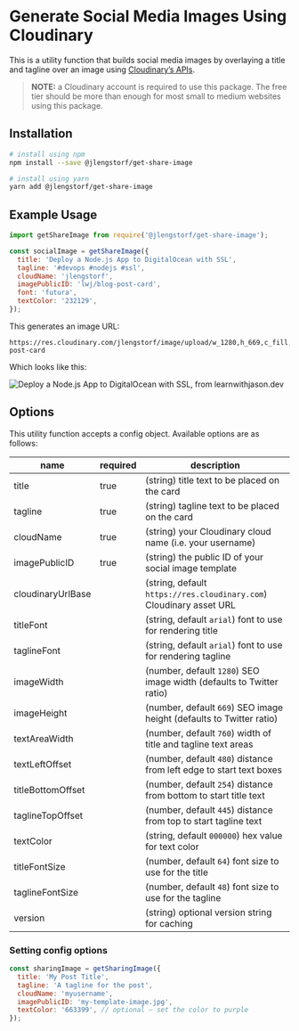 # Generate Social Media Images Using Cloudinary

This is a utility function that builds social media images by overlaying a title and tagline over an image using [Cloudinary’s APIs](https://cloudinary.com/documentation/image_transformations#adding_text_captions).

> **NOTE:** a Cloudinary account is required to use this package. The free tier should be more than enough for most small to medium websites using this package.

## Installation

```bash
# install using npm
npm install --save @jlengstorf/get-share-image

# install using yarn
yarn add @jlengstorf/get-share-image
```

## Example Usage

```js
import getShareImage from require('@jlengstorf/get-share-image');

const socialImage = getShareImage({
  title: 'Deploy a Node.js App to DigitalOcean with SSL',
  tagline: '#devops #nodejs #ssl',
  cloudName: 'jlengstorf',
  imagePublicID: 'lwj/blog-post-card',
  font: 'futura',
  textColor: '232129',
});
```

This generates an image URL:

```text
https://res.cloudinary.com/jlengstorf/image/upload/w_1280,h_669,c_fill,q_auto,f_auto/w_760,c_fit,co_rgb:232129,g_south_west,x_480,y_254,l_text:futura_64:Deploy%20a%20Node.js%20App%20to%20DigitalOcean%20with%20SSL/w_760,c_fit,co_rgb:232129,g_north_west,x_480,y_445,l_text:futura_48:%23devops%20%23nodejs%20%23ssl/lwj/blog-post-card
```

Which looks like this:

![Deploy a Node.js App to DigitalOcean with SSL, from learnwithjason.dev](https://res.cloudinary.com/jlengstorf/image/upload/w_1280,h_669,c_fill,q_auto,f_auto/w_760,c_fit,co_rgb:232129,g_south_west,x_480,y_254,l_text:futura_64:Deploy%20a%20Node.js%20App%20to%20DigitalOcean%20with%20SSL/w_760,c_fit,co_rgb:232129,g_north_west,x_480,y_445,l_text:futura_48:%23devops%20%23nodejs%20%23ssl/lwj/blog-post-card)

## Options

This utility function accepts a config object. Available options are as follows:

| name              | required | description                                                          |
| ----------------- | -------- | -------------------------------------------------------------------- |
| title             | true     | (string) title text to be placed on the card                         |
| tagline           | true     | (string) tagline text to be placed on the card                       |
| cloudName         | true     | (string) your Cloudinary cloud name (i.e. your username)             |
| imagePublicID     | true     | (string) the public ID of your social image template                 |
| cloudinaryUrlBase |          | (string, default `https://res.cloudinary.com`) Cloudinary asset URL  |
| titleFont         |          | (string, default `arial`) font to use for rendering title            |
| taglineFont       |          | (string, default `arial`) font to use for rendering tagline          |
| imageWidth        |          | (number, default `1280`) SEO image width (defaults to Twitter ratio) |
| imageHeight       |          | (number, default `669`) SEO image height (defaults to Twitter ratio) |
| textAreaWidth     |          | (number, default `760`) width of title and tagline text areas        |
| textLeftOffset    |          | (number, default `480`) distance from left edge to start text boxes  |
| titleBottomOffset |          | (number, default `254`) distance from bottom to start title text     |
| taglineTopOffset  |          | (number, default `445`) distance from top to start tagline text      |
| textColor         |          | (string, default `000000`) hex value for text color                  |
| titleFontSize     |          | (number, default `64`) font size to use for the title                |
| taglineFontSize   |          | (number, default `48`) font size to use for the tagline              |
| version           |          | (string) optional version string for caching                         |

### Setting config options

```js
const sharingImage = getSharingImage({
  title: 'My Post Title',
  tagline: 'A tagline for the post',
  cloudName: 'myusername',
  imagePublicID: 'my-template-image.jpg',
  textColor: '663399', // optional — set the color to purple
});
```
